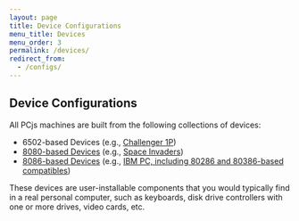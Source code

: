 ```yaml
---
layout: page
title: Device Configurations
menu_title: Devices
menu_order: 3
permalink: /devices/
redirect_from:
  - /configs/
---
```


Device Configurations
---

All PCjs machines are built from the following collections of devices:
 
* 6502-based Devices (e.g., [Challenger 1P](c1p/))
* [8080-based Devices](pc8080/) (e.g., [Space Invaders](pc8080/machine/invaders/))
* [8086-based Devices](pcx86/) (e.g., [IBM PC, including 80286 and 80386-based compatibles](pcx86/machine/))

These devices are user-installable components that you would typically find in a real personal computer,
such as keyboards, disk drive controllers with one or more drives, video cards, etc.
